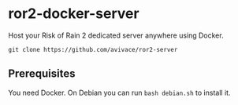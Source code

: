 # ror2-docker-server

Host your Risk of Rain 2 dedicated server anywhere using Docker.

```
git clone https://github.com/avivace/ror2-server
```

## Prerequisites

You need Docker. On Debian you can run `bash debian.sh` to install it.
